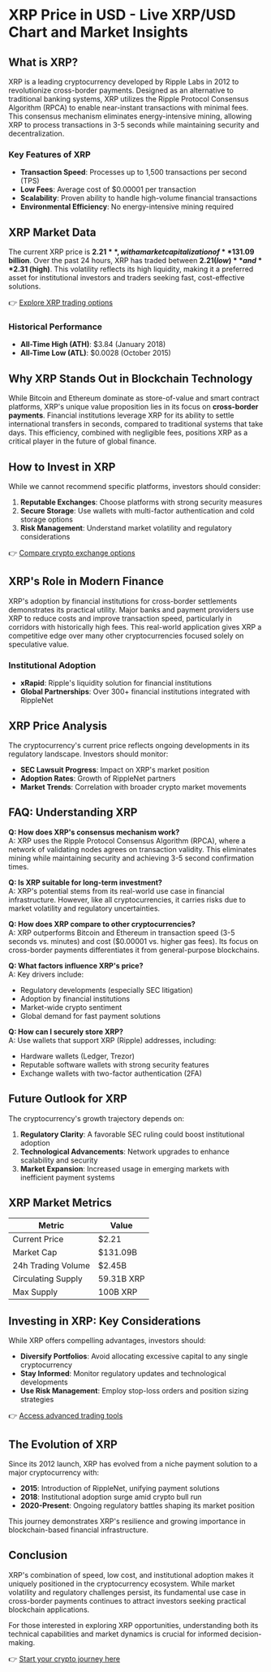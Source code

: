 # XRP Price in USD - Live XRP/USD Chart and Market Insights  

## What is XRP?  

XRP is a leading cryptocurrency developed by Ripple Labs in 2012 to revolutionize cross-border payments. Designed as an alternative to traditional banking systems, XRP utilizes the Ripple Protocol Consensus Algorithm (RPCA) to enable near-instant transactions with minimal fees. This consensus mechanism eliminates energy-intensive mining, allowing XRP to process transactions in 3-5 seconds while maintaining security and decentralization.  

### Key Features of XRP  
- **Transaction Speed**: Processes up to 1,500 transactions per second (TPS)  
- **Low Fees**: Average cost of $0.00001 per transaction  
- **Scalability**: Proven ability to handle high-volume financial transactions  
- **Environmental Efficiency**: No energy-intensive mining required  

## XRP Market Data  

The current XRP price is **$2.21**, with a market capitalization of **$131.09 billion**. Over the past 24 hours, XRP has traded between **$2.21 (low)** and **$2.31 (high)**. This volatility reflects its high liquidity, making it a preferred asset for institutional investors and traders seeking fast, cost-effective solutions.  

👉 [Explore XRP trading options](https://bit.ly/okx-bonus)  

### Historical Performance  
- **All-Time High (ATH)**: $3.84 (January 2018)  
- **All-Time Low (ATL)**: $0.0028 (October 2015)  

## Why XRP Stands Out in Blockchain Technology  

While Bitcoin and Ethereum dominate as store-of-value and smart contract platforms, XRP's unique value proposition lies in its focus on **cross-border payments**. Financial institutions leverage XRP for its ability to settle international transfers in seconds, compared to traditional systems that take days. This efficiency, combined with negligible fees, positions XRP as a critical player in the future of global finance.  

## How to Invest in XRP  

While we cannot recommend specific platforms, investors should consider:  
1. **Reputable Exchanges**: Choose platforms with strong security measures  
2. **Secure Storage**: Use wallets with multi-factor authentication and cold storage options  
3. **Risk Management**: Understand market volatility and regulatory considerations  

👉 [Compare crypto exchange options](https://bit.ly/okx-bonus)  

## XRP's Role in Modern Finance  

XRP's adoption by financial institutions for cross-border settlements demonstrates its practical utility. Major banks and payment providers use XRP to reduce costs and improve transaction speed, particularly in corridors with historically high fees. This real-world application gives XRP a competitive edge over many other cryptocurrencies focused solely on speculative value.  

### Institutional Adoption  
- **xRapid**: Ripple's liquidity solution for financial institutions  
- **Global Partnerships**: Over 300+ financial institutions integrated with RippleNet  

## XRP Price Analysis  

The cryptocurrency's current price reflects ongoing developments in its regulatory landscape. Investors should monitor:  
- **SEC Lawsuit Progress**: Impact on XRP's market position  
- **Adoption Rates**: Growth of RippleNet partners  
- **Market Trends**: Correlation with broader crypto market movements  

## FAQ: Understanding XRP  

**Q: How does XRP's consensus mechanism work?**  
A: XRP uses the Ripple Protocol Consensus Algorithm (RPCA), where a network of validating nodes agrees on transaction validity. This eliminates mining while maintaining security and achieving 3-5 second confirmation times.  

**Q: Is XRP suitable for long-term investment?**  
A: XRP's potential stems from its real-world use case in financial infrastructure. However, like all cryptocurrencies, it carries risks due to market volatility and regulatory uncertainties.  

**Q: How does XRP compare to other cryptocurrencies?**  
A: XRP outperforms Bitcoin and Ethereum in transaction speed (3-5 seconds vs. minutes) and cost ($0.00001 vs. higher gas fees). Its focus on cross-border payments differentiates it from general-purpose blockchains.  

**Q: What factors influence XRP's price?**  
A: Key drivers include:  
- Regulatory developments (especially SEC litigation)  
- Adoption by financial institutions  
- Market-wide crypto sentiment  
- Global demand for fast payment solutions  

**Q: How can I securely store XRP?**  
A: Use wallets that support XRP (Ripple) addresses, including:  
- Hardware wallets (Ledger, Trezor)  
- Reputable software wallets with strong security features  
- Exchange wallets with two-factor authentication (2FA)  

## Future Outlook for XRP  

The cryptocurrency's growth trajectory depends on:  
1. **Regulatory Clarity**: A favorable SEC ruling could boost institutional adoption  
2. **Technological Advancements**: Network upgrades to enhance scalability and security  
3. **Market Expansion**: Increased usage in emerging markets with inefficient payment systems  

## XRP Market Metrics  

| Metric                | Value               |  
|-----------------------|---------------------|  
| Current Price         | $2.21               |  
| Market Cap            | $131.09B            |  
| 24h Trading Volume    | $2.45B              |  
| Circulating Supply    | 59.31B XRP          |  
| Max Supply            | 100B XRP            |  

## Investing in XRP: Key Considerations  

While XRP offers compelling advantages, investors should:  
- **Diversify Portfolios**: Avoid allocating excessive capital to any single cryptocurrency  
- **Stay Informed**: Monitor regulatory updates and technological developments  
- **Use Risk Management**: Employ stop-loss orders and position sizing strategies  

👉 [Access advanced trading tools](https://bit.ly/okx-bonus)  

## The Evolution of XRP  

Since its 2012 launch, XRP has evolved from a niche payment solution to a major cryptocurrency with:  
- **2015**: Introduction of RippleNet, unifying payment solutions  
- **2018**: Institutional adoption surge amid crypto bull run  
- **2020-Present**: Ongoing regulatory battles shaping its market position  

This journey demonstrates XRP's resilience and growing importance in blockchain-based financial infrastructure.  

## Conclusion  

XRP's combination of speed, low cost, and institutional adoption makes it uniquely positioned in the cryptocurrency ecosystem. While market volatility and regulatory challenges persist, its fundamental use case in cross-border payments continues to attract investors seeking practical blockchain applications.  

For those interested in exploring XRP opportunities, understanding both its technical capabilities and market dynamics is crucial for informed decision-making.  

👉 [Start your crypto journey here](https://bit.ly/okx-bonus)